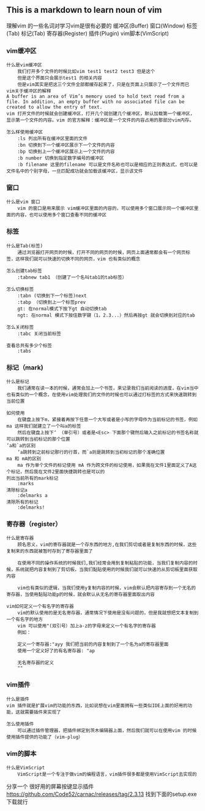 ## 	This is a markdown to learn noun of vim
理解vim 的一些名词对学习vim是很有必要的
缓冲区(Buffer) 窗口(Window) 标签(Tab) 标记(Tab) 寄存器(Register) 插件(Plugin) vim脚本(VimScript)

### vim缓冲区
	什么是vim缓冲区
		我们打开多个文件的时候比如vim test1 test2 test3 但是这个
		但是这个界面只会展示test1 的相关内容
		但是vim其实是把这三个文件全部都缓存起来了，只是在页面上只展示了一个文件而已
	vim关于缓冲区的解释
	A buffer is an area of Vim’s memory used to hold text read from a file. In addition, an empty buffer with no associated file can be created to allow the entry of text.
	vim 打开文件的时候就会创建缓冲区，打开几个就创建几个缓冲区，默认加载第一个缓冲区，显示第一个文件的内容。vim 的官方解释：缓冲区是一个文件的内容占用的那部分vim内存。
	
	怎么样使用缓冲区
		:ls 列出所有在缓冲区里面的文件
		:bn 切换到下一个缓冲区展示下一个文件的内容
		:bp 切换到上一个缓冲区展示上一个文件的内容
		:b number 切换到指定数字编号的缓冲区
		:b filename 这里的filename 可以是文件名称也可以是相应的正则表达式，也可以是文件名中的个别字母，一旦匹配成功就会加载该缓冲区，显示该文件
### 窗口
	什么是vim 窗口
		vim 的窗口是用来展示 vim缓冲区里面的内容的，可以使用多个窗口展示同一个缓冲区里面的内容，也可以使用多个窗口查看不同的缓冲区

### 标签
	什么是Tab(标签)
		通过浏览器打开网页的时候，打开不同的网页的时候，网页上面通常都会有一个网页标签，这样我们就可以快速的切换不同的网页，vim 也有类似的概念
	
	怎么创建tab标签
		:tabnew tab1 （创建了一个名叫tab1的tab标签）
	
	怎么切换标签
		:tabn (切换到下一个标签)next
		:tabp （切换到上一个标签prev
		gt: 在normal模式下按下gt 自动切换tab
		ngt: 在normal 模式下按住数字键（1，2.3...）然后再按gt 就会切换到对应的tab
	
	怎么关闭标签
		:tabc 关闭当前标签
	
	查看总共有多少个标签
		:tabs

### 标记（mark)

	什么是标记
		我们通常在读一本的时候，通常会加上一个书签，来记录我们当前阅读的进度，在vim当中也有类似的一个概念，在使用vim处理我们的文件的时候也可以通过打标签的方式来快速跳转到当前位置
	
	如何使用
		在键盘上按下m，紧接着再按下任意一个大写或者是小写的字母作为当前标记的书签，例如ma 这样我们就建立了一个叫a的标签
		然后在键盘上按下‘ （单引号）或者是<Esc> 下面那个键然后输入之前标记的书签名称就可以跳转到当初标记的那个位置
	’a和`a的区别
		‘a跳转到之前标记那行的行首，而`a则是跳转到当初标记的那个准确位置
	ma 和 mA的区别
		ma 作为单个文件的标记使用 mA 作为跨文件的标记使用，如果我在文件1里面定义了A这个标记，然后我在文件2里面快捷跳转也是可以的
	列出当前所有的mark标记
		:marks
	清除标记a 
		:delmarks a
	清除所有的标记
		:delmarks!

### 寄存器（register）
	什么是寄存器
		顾名思义，vim的寄存器就是一个存东西的地方,在我们剪切或者是复制东西的时候，这些复制来的东西就被暂时存到了寄存器里面了
		
		在使用不同的操作系统的时候我们,我们经常会用到复制粘贴的功能，当我们复制内容的时候，系统就把内容复制到了剪切板，当我们黏贴使用的时候我们就可以快速的从剪切板里面获取内容
	
		vim也有类似的逻辑，当我们使用y复制内容的时候，vim会默认把内容寄存到一个无名的寄存器，当使用黏贴功能p的时候，就会默认从无名的寄存器里面取出内容
	
	vim如何定义一个有名字的寄存器
		vim的默认使用的是无名寄存器，通常情况下使用是没有问题的，但是我就想把文本复制到一个有名字的地方
		vim 可以使用"(双引号）加上a-z的字母来定义一个有名字的寄存器
		例如：
		
		定义一个寄存器:"ayy 我们把当前的内容复制到了一个名为a的寄存器里面
		使用一个定义好了的有名寄存器: "ap 
		
		无名寄存器的定义
		"" 

### vim插件
	什么是插件
	vim 插件就是扩展vim的功能的东西，比如说想在vim里面拥有一些类似IDE上面的好用的功能，这就需要插件来实现了
	
	怎么使用插件
		可以通过插件管理器，把插件绑定到茨木编辑器上面，然后我们就可以在使用vim 的时候使用插件提供的功能了（vim-plug）

### vim的脚本
	什么是VimScript
		VimScript是一个专注于做vim的编程语言，vim插件很多都是使用VimScript去实现的

分享一个 很好用的屏幕按键显示插件
​		https://github.com/Code52/carnac/releases/tag/2.3.13
		找到下面的setup.exe 下载就行


